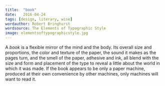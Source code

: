 ```yaml
---
title:  "book"
date:   2016-04-24
tags: [design, literary, wise]
wordauthor: Robert Bringhurst
wordsource: The Elements of Typographic Style
image: elementsoftypographicstyle.jpg
---
```

A *book* is a flexible mirror of the mind and the body. Its overall size and proportions, the color and texture of the paper, the sound it makes as the pages turn, and the smell of the paper, adhesive and ink, all blend with the size and form and placement of the type to reveal a little about the world in which it was made. If the book appears to be only a paper machine, produced at their own convenience by other machines, only machines will want to read it.
